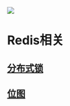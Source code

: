 ![](https://github.com/yulc-coding/java-note/blob/master/QR_code.png)

# Redis相关

## [分布式锁](https://github.com/yulc-coding/java-note/tree/master/redis/src/main/java/org/ylc/note/redis/lock)

## [位图](https://github.com/yulc-coding/java-note/tree/master/redis/src/main/java/org/ylc/note/redis/bit)

